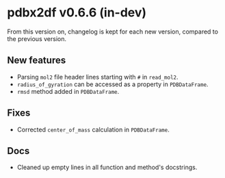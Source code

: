 # pdbx2df v0.6.6 (in-dev)

From this version on, changelog is kept for each new version, compared to the previous version.

## New features
- Parsing `mol2` file header lines starting with `#` in `read_mol2`.
- `radius_of_gyration` can be accessed as a property in `PDBDataFrame`.
- `rmsd` method added in `PDBDataFrame`.

## Fixes
- Corrected `center_of_mass` calculation in `PDBDataFrame`.

## Docs
- Cleaned up empty lines in all function and method's docstrings.
